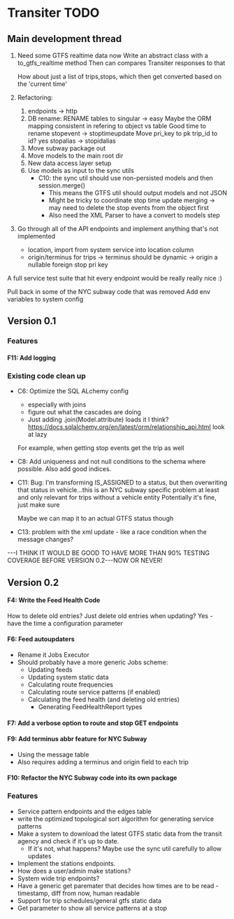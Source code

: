 # Transiter TODO

## Main development thread

1. 
    Need some GTFS realtime data now
    Write an abstract class with a to_gtfs_realtime method
    Then can compares Transiter responses to that
    
    How about just a list of trips,stops, which then get converted based
        on the 'current time'
   
1. Refactoring:
    1. endpoints -> http
    1. DB rename:
        RENAME tables to singular -> easy
        Maybe the ORM mapping consistent in refering to object vs table
        Good time to rename stopevent -> stoptimeupdate
        Move pri_key to pk
        trip_id to id? yes
        stopalias -> stopidalias
    1. Move subway package out
    1. Move models to the main root dir
    1. New data access layer setup
    1. Use models as input to the sync utils 
        - C10: the sync util should use non-persisted models and then session.merge()
            - This means the GTFS util should output models and not JSON
            - Might be tricky to coordinate stop time update merging -> may need to 
                delete the stop events from the object first
            - Also need the XML Parser to have a convert to models step
            
  
1. Go through all of the API endpoints and implement anything that's
    not implemented
    - location, import from system service into location column
    - origin/terminus for trips 
        -> terminus should be dynamic
        -> origin a nullable foreign stop pri key



A full service test suite that hit every endpoint would be really really nice :)


Pull back in some of the NYC subway code that was removed
Add env variables to system config

## Version 0.1
    
### Features

#### F11: Add logging



### Existing code clean up
- C6: Optimize the SQL ALchemy config
    - especially with joins
    - figure out what the cascades are doing
    - Just adding .join(Model.attribute) loads it I think?
    https://docs.sqlalchemy.org/en/latest/orm/relationship_api.html
    look at lazy
    
    For example, when getting stop events get the trip as well
- C8: Add uniqueness and not null conditions to the schema
    where possible. Also add good indices.
  

- C11:
Bug: I'm transforming IS_ASSIGNED to a status, 
    but then overwriting that status in vehicle...this is an NYC subway specific
    problem at least and only relevant for trips without a vehicle entity
    Potentially it's fine, just make sure
    
    Maybe we can map it to an actual GTFS status though
- C13:
    problem with the xml update - like a race condition when the message changes?




---I THINK IT WOULD BE GOOD TO HAVE MORE THAN 90% TESTING COVERAGE
BEFORE VERSION 0.2---NOW OR NEVER!


## Version 0.2


#### F4: Write the Feed Health Code
How to delete old entries?
Just delete old entries when updating?
Yes - have the time a configuration parameter

#### F6: Feed autoupdaters
- Rename it Jobs Executor   
- Should probably have a more generic Jobs scheme:
    - Updating feeds
    - Updating system static data
    - Calculating route frequencies
    - Calculating route service patterns (if enabled)
    - Calculating the feed health (and deleting old entries)
        - Generating FeedHealthReport types
    
#### F7: Add a verbose option to route and stop GET endpoints

#### F9: Add terminus abbr feature for NYC Subway
- Using the message table
- Also requires adding a terminus and origin field to each trip

#### F10: Refactor the NYC Subway code into its own package
   
### Features
- Service pattern endpoints and the edges table
- write the optimized topological 
sort algorithm for generating service patterns
- Make a system to download the latest GTFS static data 
    from the transit agency
    and check if it's up to date.
    - If it's not, what happens? 
    Maybe use the sync util carefully to allow updates
- Implement the stations endpoints.
- How does a user/admin make stations?
- System wide trip endpoints?
- Have a generic get paremater that decides how times are to be read -
    timestamp, diff from now, human readable
- Support for trip schedules/general gtfs static data
- Get parameter to show all service patterns at a stop


    
